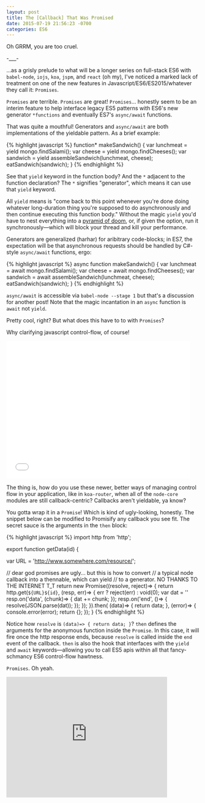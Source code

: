 ```yaml
---
layout: post
title: The [Callback] That Was Promised
date: 2015-07-19 21:56:23 -0700
categories: ES6
---
```


Oh GRRM, you are too cruel.

-___-

...as a grisly prelude to what will be a longer series on full-stack ES6 with `babel-node`, `iojs`, `koa`, `jspm`, and `react` (oh my), I've noticed a marked lack of treatment on one of the new features in Javascript/ES6/ES2015/whatever they call it:  `Promises`.

`Promises` are terrible.  `Promises` are great!  `Promises`... honestly seem to be an interim feature to help interface legacy ES5 patterns with ES6's new generator `*functions` and eventually ES7's `async/await` functions.

That was quite a mouthful!  Generators and `async/await` are both implementations of the yieldable pattern.  As a brief example:

{% highlight javascript %}
function* makeSandwich() {
  var lunchmeat = yield mongo.findSalami();
  var cheese = yield mongo.findCheeses();
  var sandwich = yield assembleSandwich(lunchmeat, cheese);
  eatSandwich(sandwich);
}
{% endhighlight %}

See that `yield` keyword in the function body?  And the `*` adjacent to the function declaration?  The `*` signifies "generator", which means it can use that `yield` keyword.

All `yield` means is "come back to this point whenever you're done doing whatever long-duration thing you're supposed to do asynchronously and then continue executing this function body."  Without the magic `yield` you'd have to nest everything into a [pyramid of doom], or, if given the option, run it synchronously––which will block your thread and kill your performance.

Generators are generalized (harhar) for aribitrary code-blocks; in ES7, the expectation will be that asynchronous requests should be handled by C#-style `async/await` functions, ergo:

{% highlight javascript %}
async function makeSandwich() {
  var lunchmeat = await mongo.findSalami();
  var cheese = await mongo.findCheeses();
  var sandwich = await assembleSandwich(lunchmeat, cheese);
  eatSandwich(sandwich);
}
{% endhighlight %}

`async/await` is accessible via `babel-node --stage 1` but that's a discussion for another post!  Note that the magic incantation in an `async` function is `await` not `yield`.

Pretty cool, right?  But what does this have to to with `Promises`?

Why clarifying javascript control-flow, of course!

<div class="media-embed">
<iframe src="//giphy.com/embed/kvx37L7cPg9ig" width="480" height="360" frameBorder="0" style="max-width: 100%" class="giphy-embed" webkitAllowFullScreen mozallowfullscreen allowFullScreen></iframe>
</div>

The thing is, how do you use these newer, better ways of managing control flow in your application, like in `koa-router`, when all of the `node-core` modules are still callback-centric?  Callbacks aren't yieldable, ya know?

You gotta wrap it in a `Promise`!  Which is kind of ugly-looking, honestly.  The snippet below can be modified to Promisify any callback you see fit.  The secret sauce is the arguments in the `then` block:

{% highlight javascript %}
import http from 'http';

export function getData(id) {

  var URL = 'http://www.somewhere.com/resource/';

  // dear god promises are ugly... but this is how to convert
  // a typical node callback into a thennable, which can yield
  // to a generator.  NO THANKS TO THE INTERNET T_T
  return new Promise((resolve, reject)=> {
    return http.get(`${URL}${id}`, (resp, err)=> {
      err ? reject(err) : void(0);
      var dat = ''
      resp.on('data', (chunk)=> { dat += chunk; });
      resp.on('end', ()=> { resolve(JSON.parse(dat)); });
    });
  }).then(
    (data)=> { return data; },
    (error)=> {
      console.error(error);
      return {};
  });
}
{% endhighlight %}

Notice how `resolve` is `(data)=> { return data; }`?  `then` defines the arguments for the anonymous function inside the `Promise`. In this case, it will fire once the http response ends, because  `resolve` is called inside the `end` event of the callback.  `then` is also the hook that interfaces with the `yield` and `await` keywords––allowing you to call ES5 apis within all that fancy-schmancy ES6 control-flow hawtness.

`Promises`.  Oh yeah.

<div class="media-embed">
<iframe width="420" height="315" src="https://www.youtube.com/embed/rSH3NWks7m4" frameborder="0" allowfullscreen></iframe>
</div> 

[pyramid of doom]: http://callbackhell.com/